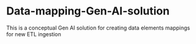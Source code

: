 # Data-mapping-Gen-AI-solution
This is a conceptual Gen AI solution for creating data elements mappings for new ETL ingestion
